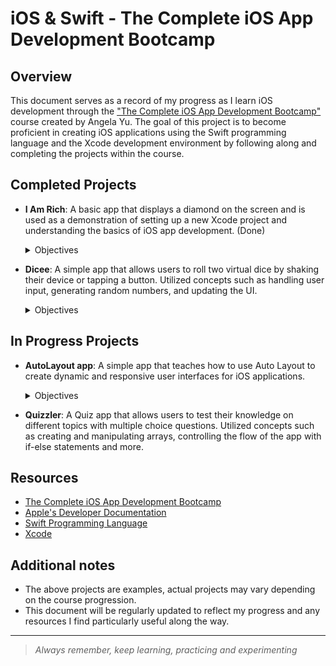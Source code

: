 # iOS & Swift - The Complete iOS App Development Bootcamp

## Overview

This document serves as a record of my progress as I learn iOS development through the ["The Complete iOS App Development Bootcamp"](https://www.udemy.com/course/ios-13-app-development-bootcamp/) course created by Angela Yu. The goal of this project is to become proficient in creating iOS applications using the Swift programming language and the Xcode development environment by following along and completing the projects within the course.

## Completed Projects

- **I Am Rich**: A basic app that displays a diamond on the screen and is used as a demonstration of setting up a new Xcode project and understanding the basics of iOS app development. (Done)
  <details>
    <summary>Objectives</summary>

    - How to create and set up a new iOS project from scratch
    - Designing the app in Xcode using iOS components
    - adding image assets into the app
    - designing and creating a custom app icon
    - running the app on a simulator
    
  </details>

- **Dicee**: A simple app that allows users to roll two virtual dice by shaking their device or tapping a button. Utilized concepts such as handling user input, generating random numbers, and updating the UI.
  <details>
    <summary>Objectives</summary>

    - Designing the user interface.
    - Changing UI Elements programmatically.
    - Detect user interaction and respond to it.
    - Using Swift variables and arrays to store data
    - using randomisation in Swift

  </details>

## In Progress Projects

- **AutoLayout app**: A simple app that teaches how to use Auto Layout to create dynamic and responsive user interfaces for iOS applications.
  <details>
    <summary>Objectives</summary>

    - Size classes and orientation.
    - Understand and applying Constraints.
    - Understand Alignment and Pinnig.
    - Using containers for more fine grained control.
    - using StackViews

  </details>

- **Quizzler**: A Quiz app that allows users to test their knowledge on different topics with multiple choice questions. Utilized concepts such as creating and manipulating arrays, controlling the flow of the app with if-else statements and more.

## Resources

- [The Complete iOS App Development Bootcamp](https://www.udemy.com/course/ios-13-app-development-bootcamp/)
- [Apple's Developer Documentation](https://developer.apple.com/documentation/)
- [Swift Programming Language](https://docs.swift.org/swift-book/)
- [Xcode](https://developer.apple.com/xcode/)

## Additional notes

- The above projects are examples, actual projects may vary depending on the course progression.
- This document will be regularly updated to reflect my progress and any resources I find particularly useful along the way.

---

> *Always remember, keep learning, practicing and experimenting*
